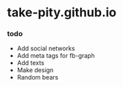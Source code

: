 # take-pity.github.io

### todo
* Add social networks
* Add meta tags for fb-graph
* Add texts
* Make design
* Random bears